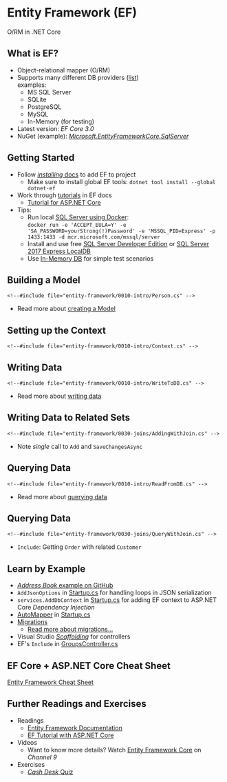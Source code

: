 # Entity Framework (EF)

O/RM in .NET Core


<!-- .slide: class="left" -->
## What is EF?

* Object-relational mapper (O/RM)
* Supports many different DB providers ([list](https://docs.microsoft.com/en-us/ef/core/providers/index))<br/>
  examples:
  * MS SQL Server
  * SQLite
  * PostgreSQL
  * MySQL
  * In-Memory (for testing)
* Latest version: *EF Core 3.0*
* NuGet (example): [*Microsoft.EntityFrameworkCore.SqlServer*](https://www.nuget.org/packages/Microsoft.EntityFrameworkCore.SqlServer/)


<!-- .slide: class="left" -->
## Getting Started

* Follow [*installing* docs](https://docs.microsoft.com/en-us/ef/core/get-started/) to add EF to project
  * Make sure to install global EF tools: `dotnet tool install --global dotnet-ef`
* Work through [tutorials](https://docs.microsoft.com/en-us/ef/core/get-started/) in EF docs
  * [Tutorial for ASP.NET Core](https://docs.microsoft.com/en-us/aspnet/core/data/ef-rp/intro)
* Tips:
  * Run local [SQL Server using Docker](https://hub.docker.com/_/microsoft-mssql-server):<br/>
    `docker run -e 'ACCEPT_EULA=Y' -e 'SA_PASSWORD=yourStrong(!)Password' -e 'MSSQL_PID=Express' -p 1433:1433 -d mcr.microsoft.com/mssql/server`
  * Install and use free [SQL Server Developer Edition](https://www.microsoft.com/en-us/sql-server/sql-server-downloads) or [SQL Server 2017 Express LocalDB](https://docs.microsoft.com/en-us/sql/database-engine/configure-windows/sql-server-2016-express-localdb)
  * Use [In-Memory DB](https://docs.microsoft.com/en-us/ef/core/providers/in-memory/) for simple test scenarios


<!-- .slide: class="left" -->
## Building a Model

```
<!--#include file="entity-framework/0010-intro/Person.cs" -->
```

* Read more about [creating a Model](https://docs.microsoft.com/en-us/ef/core/modeling/)


<!-- .slide: class="left" -->
## Setting up the Context

```
<!--#include file="entity-framework/0010-intro/Context.cs" -->
```


<!-- .slide: class="left" -->
## Writing Data

```
<!--#include file="entity-framework/0010-intro/WriteToDB.cs" -->
```

* Read more about [writing data](https://docs.microsoft.com/en-us/ef/core/saving/)


<!-- .slide: class="left" -->
## Writing Data to Related Sets

```
<!--#include file="entity-framework/0030-joins/AddingWithJoin.cs" -->
```

* Note *single* call to `Add` and `SaveChangesAsync`


<!-- .slide: class="left" -->
## Querying Data

```
<!--#include file="entity-framework/0010-intro/ReadFromDB.cs" -->
```

* Read more about [querying data](https://docs.microsoft.com/en-us/ef/core/querying/)


<!-- .slide: class="left" -->
## Querying Data

```
<!--#include file="entity-framework/0030-joins/QueryWithJoin.cs" -->
```

* `Include`: Getting `Order` with related `Customer`


<!-- .slide: class="left" -->
## Learn by Example

* [*Address Book* example on GitHub](https://github.com/rstropek/htl-csharp/tree/master/entity-framework/0020-web-api)
* `AddJsonOptions` in [Startup.cs](https://github.com/rstropek/htl-csharp/blob/master/entity-framework/0020-web-api/Startup.cs) for handling loops in JSON serialization
* `services.AddDbContext` in [Startup.cs](https://github.com/rstropek/htl-csharp/blob/master/entity-framework/0020-web-api/Startup.cs) for adding EF context to ASP.NET Core *Dependency Injection*
* [AutoMapper](http://automapper.org/) in [Startup.cs](https://github.com/rstropek/htl-csharp/blob/master/entity-framework/0020-web-api/Startup.cs)
* [Migrations](https://github.com/rstropek/htl-csharp/tree/master/entity-framework/0020-web-api/Migrations)
  * [Read more about migrations...](https://docs.microsoft.com/en-us/ef/core/managing-schemas/migrations/)
* Visual Studio [*Scaffolding*](https://docs.microsoft.com/en-us/ef/core/get-started/aspnetcore/new-db#create-a-controller) for controllers
* EF's `Include` in [GroupsController.cs](https://github.com/rstropek/htl-csharp/blob/master/entity-framework/0020-web-api/Controllers/GroupsController.cs)


<!-- .slide: class="left" -->
## EF Core + ASP.NET Core Cheat Sheet

[Entity Framework Cheat Sheet](https://github.com/rstropek/htl-csharp/blob/master/entity-framework/ef-aspnet-cheat-sheet.md)


<!-- .slide: class="left" -->
## Further Readings and Exercises

* Readings
  * [Entity Framework Documentation](https://docs.microsoft.com/en-us/ef/#pivot=efcore)
  * [EF Tutorial with ASP.NET Core](https://docs.microsoft.com/en-us/aspnet/core/data/ef-rp/intro)
* Videos
  * Want to know more details? Watch [Entity Framework Core](https://channel9.msdn.com/Shows/Visual-Studio-Toolbox/Entity-Framework-Core) on *Channel 9*
* Exercises
  * [*Cash Desk* Quiz](https://github.com/rstropek/htl-csharp/tree/master/entity-framework/9010-cash-desk)
